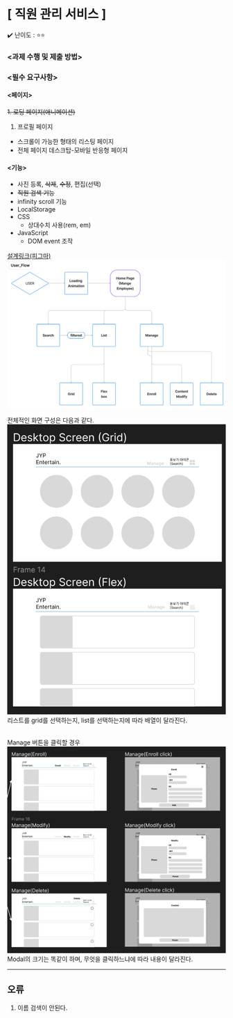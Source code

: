 # **[ 직원 관리 서비스 ]**

✔️ 난이도 : ⭐️⭐️

</aside>

### **<과제 수행 및 제출 방법>**

### **<필수 요구사항>**

#### <페이지>
~~1. 로딩 페이지(애니메이션)~~
1. 프로필 페이지
- 스크롤이 가능한 형태의 리스팅 페이지
- 전체 페이지 데스크탑-모바일 반응형 페이지

#### <기능>
- 사진 등록, ~~삭제~~, ~~수정~~, 편집(선택)
- ~~직원 검색 기능~~
- infinity scroll 기능
- LocalStorage
- CSS
    - 상대수치 사용(rem, em)
- JavaScript
    - DOM event 조작



[설계링크(피그마)](https://www.figma.com/file/V9QBveJLeCysuGYaHyDeOe/UserFlow?type=design&node-id=0%3A1&mode=dev&t=ab7GH27PU6AErqYb-1)
![User_FLow](image.png)

전체적인 화면 구성은 다음과 같다.
![Screen](image-1.png)
리스트를 grid를 선택하는지, list를 선택하는지에 따라 배열이 달라진다.<br>
<br>

Manage 버튼을 클릭할 경우 
![Manage](image-2.png)
Modal의 크기는 똑같이 하며, 무엇을 클릭하느냐에 따라 내용이 달라진다.
___
## 오류
1. 이름 검색이 안된다.
